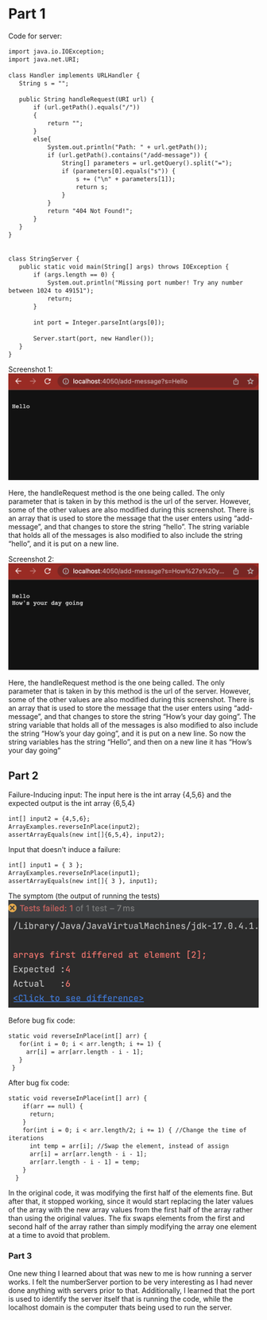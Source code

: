 # Part 1

Code for server: 

```
import java.io.IOException;
import java.net.URI;

class Handler implements URLHandler {
   String s = "";

   public String handleRequest(URI url) {
       if (url.getPath().equals("/"))
       {
           return "";
       }
       else{
           System.out.println("Path: " + url.getPath());
           if (url.getPath().contains("/add-message")) {
               String[] parameters = url.getQuery().split("=");
               if (parameters[0].equals("s")) {
                   s += ("\n" + parameters[1]);
                   return s;
               }
           }
           return "404 Not Found!";
       }
   }
}


class StringServer {
   public static void main(String[] args) throws IOException {
       if (args.length == 0) {
           System.out.println("Missing port number! Try any number between 1024 to 49151");
           return;
       }

       int port = Integer.parseInt(args[0]);

       Server.start(port, new Handler());
   }
}

```

Screenshot 1:
![Message 1](Message1.png)

Here, the handleRequest method is the one being called. The only parameter that is taken in by this method is the url of the server. However, some of the other values are also modified during this screenshot. There is an array that is used to store the message that the user enters using “add-message”, and that changes to store the string “hello”. The string variable that holds all of the messages is also modified to also include the string “hello”, and it is put on a new line.

Screenshot 2:
![Message 2](Message2.png)

Here, the handleRequest method is the one being called. The only parameter that is taken in by this method is the url of the server. However, some of the other values are also modified during this screenshot. There is an array that is used to store the message that the user enters using “add-message”, and that changes to store the string “How’s your day going”. The string variable that holds all of the messages is also modified to also include the string “How’s your day going”, and it is put on a new line. So now the string variables has the string “Hello”, and then on a new line it has “How’s your day going”

## Part 2

Failure-Inducing input:
The input here is the int array {4,5,6} and the expected output is the int array {6,5,4}
```
int[] input2 = {4,5,6};
ArrayExamples.reverseInPlace(input2);
assertArrayEquals(new int[]{6,5,4}, input2);
```
Input that doesn't induce a failure:
```
int[] input1 = { 3 };
ArrayExamples.reverseInPlace(input1);
assertArrayEquals(new int[]{ 3 }, input1);
```

The symptom (the output of running the tests) 
![Message 2](Symptoms.png)

Before bug fix code:
```
static void reverseInPlace(int[] arr) {
   for(int i = 0; i < arr.length; i += 1) {
     arr[i] = arr[arr.length - i - 1];
   }
 }
```
After bug fix code:
```
static void reverseInPlace(int[] arr) {
    if(arr == null) {
      return;
    }
    for(int i = 0; i < arr.length/2; i += 1) { //Change the time of iterations
      int temp = arr[i]; //Swap the element, instead of assign
      arr[i] = arr[arr.length - i - 1];
      arr[arr.length - i - 1] = temp;
    }
  }

```

In the original code, it was modifying the first half of the elements fine. But after that, it stopped working, since it would start replacing the later values of the array with the new array values from the first half of the array rather than using the original values. The fix swaps elements from the first and second half of the array rather than simply modifying the array one element at a time to avoid that problem.

### Part 3

One new thing I learned about that was new to me is how running a server works. I felt the numberServer portion to be very interesting as I had never done anything with servers prior to that. Additionally, I learned that the port is used to identify the server itself that is running the code, while the localhost domain is the computer thats being used to run the server.






